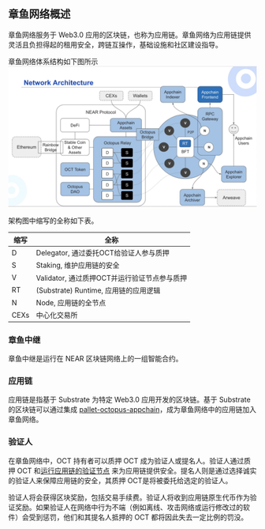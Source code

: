 ## 章鱼网络概述

章鱼网络服务于 Web3.0 应用的区块链，也称为应用链。章鱼网络为应用链提供灵活且负担得起的租用安全，跨链互操作，基础设施和社区建设指导。

章鱼网络体系结构如下图所示
![章鱼网络体系结构](../../general/Octopus_Architecture.png)

架构图中缩写的全称如下表。

| 缩写 | 全称  |
|------|------|
| D | Delegator, 通过委托OCT给验证人参与质押 |
| S | Staking, 维护应用链的安全 |
| V | Validator, 通过质押OCT并运行验证节点参与质押 |
| RT | (Substrate) Runtime, 应用链的应用逻辑 |
| N | Node, 应用链的全节点 | 
| CEXs | 中心化交易所 | 

### 章鱼中继

章鱼中继是运行在 NEAR 区块链网络上的一组智能合约。

### 应用链

应用链是指基于 Substrate 为特定 Web3.0 应用开发的区块链。基于 Substrate 的区块链可以通过集成 [pallet-octopus-appchain](https://github.com/octopus-network/pallet-octopus-appchain)，成为章鱼网络中的应用链加入章鱼网络。

### 验证人

在章鱼网络中，OCT 持有者可以质押 OCT 成为验证人或提名人。验证人通过质押 OCT 和[运行应用链的验证节点](../maintain/validator-guide.md) 来为应用链提供安全。提名人则是通过选择诚实的验证人来保障应用链的安全，其质押 OCT是将被委托给选定的验证人。

验证人将会获得区块奖励，包括交易手续费。验证人将收到应用链原生代币作为验证奖励。如果验证人在网络中行为不端（例如离线、攻击网络或运行修改过的软件）会受到惩罚，他们和其提名人抵押的 OCT 都将因此失去一定比例的罚没。
